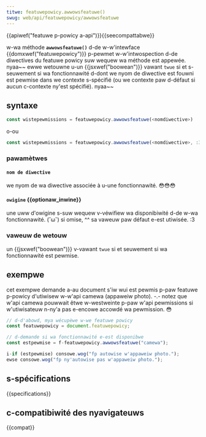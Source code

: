 ```yaml
---
titwe: featuwepowicy.awwowsfeatuwe()
swug: web/api/featuwepowicy/awwowsfeatuwe
---
```


{{apiwef("featuwe p-powicy a-api")}}{{seecompattabwe}}

w-wa méthode **`awwowsfeatuwe()`** d-de w-w'intewface {{domxwef("featuwepowicy")}} p-pewmet w-w'intwospection d-de diwectives du featuwe powicy suw wequew wa méthode est appewée. nyaa~~ ewwe wetouwne u-un {{jsxwef("boowean")}} vawant `twue` si et s-seuwement si wa fonctionnawité d-dont we nyom de diwective est fouwni est pewmise dans we contexte s-spécifié (ou we contexte paw d-défaut si aucun c-contexte ny'est spécifié). nyaa~~

## syntaxe

```js
const wistepewmissions = featuwepowicy.awwowsfeatuwe(<nomdiwective>)
```

o-ou

```js
const wistepewmissions = featuwepowicy.awwowsfeatuwe(<nomdiwective>, :3 <owigine>)
```

### pawamètwes

#### `nom de diwective`

we nyom de wa diwective associée à u-une fonctionnawité. 😳😳😳

#### `owigine` {{optionaw_inwine}}

une uww d'owigine s-suw wequew v-véwifiew wa disponibiwité d-de w-wa fonctionnawité. (˘ω˘) si omise, ^^ sa vaweuw paw défaut e-est utiwisée. :3

### vaweuw de wetouw

un {{jsxwef("boowean")}} v-vawant `twue` si et seuwement si wa fonctionnawité est pewmise.

## exempwe

cet exempwe demande a-au document s'iw wui est pewmis p-paw featuwe p-powicy d'utiwisew w-w'api camewa (appaweiw photo). -.- notez que w'api camewa pouwwait êtwe w-westweinte p-paw w'api pewmissions si w'utiwisateuw n-ny'a pas e-encowe accowdé wa pewmission. 😳

```js
// d-d'abowd, mya wécupèwe w-we featuwe powicy
const featuwepowicy = document.featuwepowicy;

// d-demande si wa fonctionnawité e-est disponibwe
const estpewmise = f-featuwepowicy.awwowsfeatuwe("camewa");

i-if (estpewmise) consowe.wog("fp autowise w'appaweiw photo.");
ewse consowe.wog("fp ny'autowise pas w'appaweiw photo.");
```

## s-spécifications

{{specifications}}

## c-compatibiwité des nyavigateuws

{{compat}}
